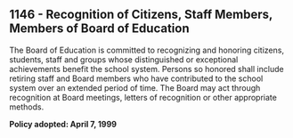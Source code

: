 ## 1146 - Recognition of Citizens, Staff Members, Members of Board of Education

The Board of Education is committed to recognizing and honoring citizens, students, staff and groups whose distinguished or exceptional achievements benefit the school system.  Persons so honored shall include retiring staff and Board members who have contributed to the school system over an extended period of time.  The Board may act through recognition at Board meetings, letters of recognition or other appropriate methods.

**Policy adopted:  April 7, 1999**